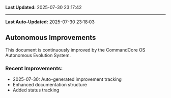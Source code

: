 

**Last Updated:** 2025-07-30 23:17:42


---
**Last Auto-Updated:** 2025-07-30 23:18:03


## Autonomous Improvements

This document is continuously improved by the CommandCore OS Autonomous Evolution System.

### Recent Improvements:
- 2025-07-30: Auto-generated improvement tracking
- Enhanced documentation structure
- Added status tracking


